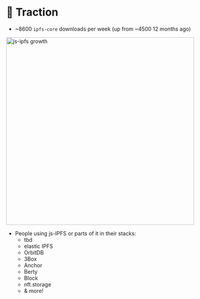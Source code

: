 # 🚜 Traction

* ~8600 `ipfs-core` downloads per week (up from ~4500 12 months ago)

<img src="https://raw.githubusercontent.com/achingbrain/ipfs-althing-talk/master/public/slides/growth.png" alt="js-ipfs growth" width="500" />

* People using js-IPFS or parts of it in their stacks:
  * tbd
  * elastic IPFS
  * OrbitDB
  * 3Box
  * Anchor
  * Berty
  * Block
  * nft.storage
  * & more!
